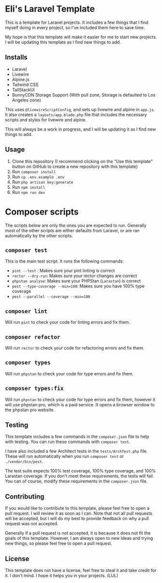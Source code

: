 # Eli's Laravel Template

This is a template for Laravel projects. It includes a few things that I find myself doing in every project, so I've included them here to save time.

My hope is that this template will make it easier for me to start new projects. I will be updating this template as I find new things to add.

## Installs

- Laravel
- Livewire
- Alpine.js
- Tailwind CSS
- TallStackUI
- BunnyCDN Storage Support (With pull zone, Storage is defaulted to Los Angeles zone)

This uses `@livewireScriptConfig`, and sets up livewire and alpine in `app.js`. It also creates a `layouts/app.blade.php` file that includes the necessary scripts and styles for livewire and alpine.

This will always be a work in progress, and I will be updating it as I find new things to add.

## Usage

1. Clone this repository (I recommend clicking on the "Use this template" button on GitHub to create a new repository with this template)
2. Run `composer install`
3. Run `cp .env.example .env`
4. Run `php artisan key:generate`
5. Run `npm install`
6. Run `npm run dev`

# Composer scripts

The scripts below are only the ones you are expected to run. Generally most of the other scripts are either defaults from Laravel, or are ran automatically by the other scripts.

## `composer test`

This is the main test script. It runs the following commands:

- `pint --test` : Makes sure your pint linting is correct
- `rector --dry-run`: Makes sure your rector changes are correct
- `phpstan analyse`: Makes sure your PHPStan (`Larastan`) is correct
- `pest --type-coverage --min=100`: Makes sure you have 100% type coverage
- `pest --parallel --coverage --min=100`

## `composer lint`

Will run `pint` to check your code for linting errors and fix them.

## `composer refactor`

Will run `rector` to check your code for refactoring errors and fix them.

## `composer types`

Will run `phpstan` to check your code for type errors and fix them.

## `composer types:fix`

Will run `phpstan` to check your code for type errors and fix them, however it will use phpstan pro, which is a paid service. It opens a browser window to the phpstan pro website.


## Testing

This template includes a few commands in the `composer.json` file to help with testing. You can run these commands with `composer test`.

I have also included a few Architect tests in the `tests/ArchTest.php` file. These will run automatically when you run `composer test` or `./vendor/bin/pest`.

The test suite expects 100% test coverage, 100% type coverage, and 100% Larastan coverage. If you don't meet these requirements, the tests will fail. You can of course, modify these requirements in the `composer.json` file.

## Contributing

If you would like to contribute to this template, please feel free to open a pull request. I will review it as soon as I can. Note that not all pull requests will be accepted, but I will do my best to provide feedback on why a pull request was not accepted.

Generally if a pull request is not accepted, it is because it does not fit the goals of this template. However, I am always open to new ideas and trying new things, so please feel free to open a pull request.

## License

This template does not have a license, feel free to steal it and take credit for it. I don't mind. I hope it helps you in your projects. (LUL)
